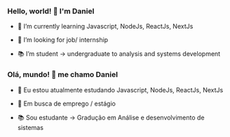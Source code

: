 ### Hello, world! 👋 I'm Daniel

- 🌱 I’m currently learning Javascript, NodeJs, ReactJs, NextJs

- 💼 I’m looking for job/ internship

- 📚 I’m student -> undergraduate to analysis and systems development


### Olá, mundo! 👋 me chamo Daniel

- 🌱 Eu estou atualmente estudando Javascript, NodeJs, ReactJs, NextJs

- 💼 Em busca de emprego / estágio

- 📚 Sou estudante -> Gradução em Análise e desenvolvimento de sistemas


